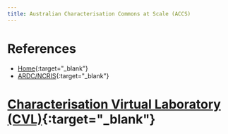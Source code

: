 ```yaml
---
title: Australian Characterisation Commons at Scale (ACCS)
---
```


# References

* [Home](https://imagingtools.au){:target="_blank"}
* [ARDC/NCRIS](https://ardc.edu.au/project/australian-characterisation-commons-at-scale-accs/){:target="_blank"}

# [Characterisation Virtual Laboratory (CVL)](https://imagingtools.au/characterisation-virtual-laboratory){:target="_blank"}
